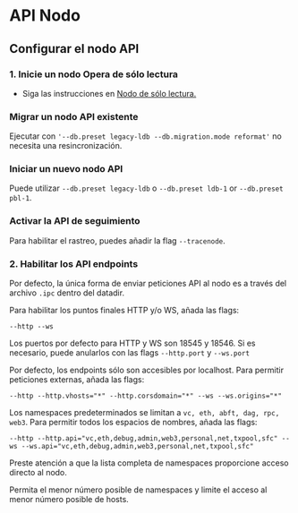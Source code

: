 # API Nodo

## Configurar el nodo API

### 1. Inicie un nodo Opera de sólo lectura

* Siga las instrucciones en [Nodo de sólo lectura.](nodo-solo-lectura.md)

### Migrar un nodo API existente

Ejecutar con `'--db.preset legacy-ldb --db.migration.mode reformat'` no necesita una resincronización.

### Iniciar un nuevo nodo API

Puede utilizar `--db.preset legacy-ldb` o `--db.preset ldb-1` or `--db.preset pbl-1`.

### Activar la API de seguimiento

Para habilitar el rastreo, puedes añadir la flag `--tracenode`.



### 2. Habilitar los API endpoints

Por defecto, la única forma de enviar peticiones API al nodo es a través del archivo `.ipc` dentro del datadir. &#x20;

Para habilitar los puntos finales HTTP y/o WS, añada las flags:

```
--http --ws
```

Los puertos por defecto para HTTP y WS son 18545 y 18546. Si es necesario, puede anularlos con las flags `--http.port` y `--ws.port`&#x20;

Por defecto, los endpoints sólo son accesibles por localhost. Para permitir peticiones externas, añada las flags:

```
--http --http.vhosts="*" --http.corsdomain="*" --ws --ws.origins="*"
```

Los namespaces predeterminados se limitan a `vc, eth, abft, dag, rpc, web3`. Para permitir todos los espacios de nombres, añada las flags:

```
--http --http.api="vc,eth,debug,admin,web3,personal,net,txpool,sfc" --ws --ws.api="vc,eth,debug,admin,web3,personal,net,txpool,sfc"
```

Preste atención a que la lista completa de namespaces proporcione acceso directo al nodo.&#x20;

Permita el menor número posible de namespaces y limite el acceso al menor número posible de hosts.
